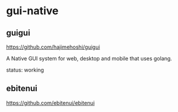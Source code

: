 # gui-native

## guigui
https://github.com/hajimehoshi/guigui

A Native GUI system for web, desktop and mobile that uses golang.

status: working

## ebitenui

https://github.com/ebitenui/ebitenui








